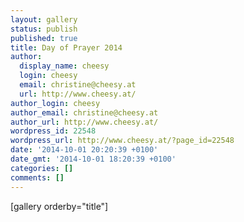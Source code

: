 ```yaml
---
layout: gallery
status: publish
published: true
title: Day of Prayer 2014
author:
  display_name: cheesy
  login: cheesy
  email: christine@cheesy.at
  url: http://www.cheesy.at/
author_login: cheesy
author_email: christine@cheesy.at
author_url: http://www.cheesy.at/
wordpress_id: 22548
wordpress_url: http://www.cheesy.at/?page_id=22548
date: '2014-10-01 20:20:39 +0100'
date_gmt: '2014-10-01 18:20:39 +0100'
categories: []
comments: []
---
```

[gallery orderby="title"]
